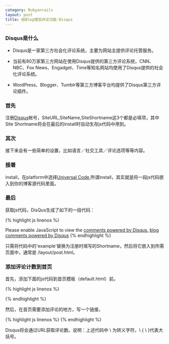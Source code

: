 ```yaml
---
category: Rubyonrails
layout: post
title: 给Blog增加评论功能-Disqus
---
```


### Disqus是什么

* Disqus是一家第三方社会化评论系统，主要为网站主提供评论托管服务。

* 当前有80万家第三方网站在使用Disqus提供的第三方评论系统，CNN、NBC、Fox News、Engadget、Time等知名网站均使用了Disqus提供的社会化评论系统。

* WordPress、Blogger、Tumblr等第三方博客平台均提供了Disqus第三方评论插件。


### 首先

注册<a href="http://disqus.com" target="_blank">Disqus</a>帐号，SiteURL,SiteName,SiteShortname这3个都是必填项，其中Site Shortname将会在最后的install时自动生存js代码中用到。

### 其次 

接下来会有一些简单的设置，比如语言／社交工具／评论选项等等内容。

### 接着

install，在platform中选择<a href="http://docs.disqus.com/developers/universal/" target="_blank">Universal Code</a>,所谓install，其实就是将一段js代码嵌入到你的博客源代码里面。

### 最后

获取js代码，DisQus生成了如下的一段代码：

{% highlight js linenos %}
<div id="disqus_thread"></div>
<script type="text/javascript">
    /* * * CONFIGURATION VARIABLES: EDIT BEFORE PASTING INTO YOUR WEBPAGE * * */
    var disqus_shortname = 'example'; // replace example with your forum shortname
    /* * * DON'T EDIT BELOW THIS LINE * * */
    (function() {
        var dsq = document.createElement('script'); dsq.type = 'text/javascript';
        dsq.async = true;
        dsq.src = 'http://' + disqus_shortname + '.disqus.com/embed.js';
        (document.getElementsByTagName('head')[0] || 
        document.getElementsByTagName('body')[0]).appendChild(dsq);
    })();</script>
<noscript>Please enable JavaScript to view the <a href="http://disqus.com/?ref_noscript">
comments powered by Disqus.</a></noscript>
<a href="http://disqus.com" class="dsq-brlink">blog comments powered by <span 
class="logo-disqus">Disqus</span></a>
{% endhighlight %}

只需将代码中的'example'替换为注册时填写的Shortname，然后将它嵌入到所需页面中，通常是 /layout/post.html。


### 添加评论计数到首页

首先，添加下面的js代码到首页模板（default.html）</body>前。

{% highlight js linenos %}
<script type="text/javascript">
  /* * * CONFIGURATION VARIABLES: EDIT BEFORE PASTING INTO YOUR WEBPAGE * * */
  var disqus_shortname = 'example'; // replace example with your forum shortname
  /* * * DON'T EDIT BELOW THIS LINE * * */
  (function () {
      var s = document.createElement('script'); s.async = true;
      s.type = 'text/javascript';
      s.src = 'http://' + disqus_shortname + '.disqus.com/count.js';
      (document.getElementsByTagName('HEAD')[0] || 
      document.getElementsByTagName('BODY')[0]).appendChild(s);
  }());</script>
{% endhighlight %}

然后，在首页需要添加评论的地方，写一个链接，

{% highlight js linenos %}
     <a href="\{\{ post.url }}#disqus_thread"></a>
{% endhighlight %}

Disqus将会通过URL获取评论数。说明：上述代码中 \ 为转义字符，\ { \ }代表大括号。